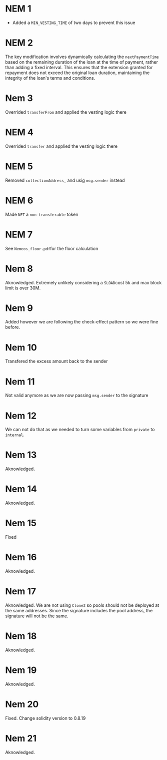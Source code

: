 # NEM 1

- Added a `MIN_VESTING_TIME` of two days to prevent this issue

# NEM 2

The key modification involves dynamically calculating the `nextPaymentTime` based on the remaining duration of the loan at the time of payment, rather than adding a fixed interval. This ensures that the extension granted for repayment does not exceed the original loan duration, maintaining the integrity of the loan's terms and conditions.

# Nem 3

Overrided `transferFrom` and applied the vesting logic there

# NEM 4

Overrided `transfer` and applied the vesting logic there

# NEM 5

Removed `collectionAddress_` and usig `msg.sender` instead

# NEM 6

Made `NFT` a `non-transferable` token

# NEM 7

See `Nemeos_floor.pdf`for the floor calculation

# Nem 8

Aknowledged. Extremely unlikely considering a `SLOAD`cost 5k and max block limit is over 30M.

# Nem 9

Added however we are following the check-effect pattern so we were fine before.

# Nem 10

Transfered the excess amount back to the sender

# Nem 11

Not valid anymore as we are now passing `msg.sender` to the signature

# Nem 12

We can not do that as we needed to turn some variables from `private` to `internal`.

# Nem 13

Aknowledged.

# Nem 14

Aknowledged.

# Nem 15

Fixed

# Nem 16

Aknowledged.

# Nem 17

Aknowledged. We are not using `Clone2` so pools should not be deployed at the same addresses. Since the signature includes the pool address, the signature will not be the same.

# Nem 18

Aknowledged.

# Nem 19

Aknowledged.

# Nem 20

Fixed. Change solidity version to 0.8.19

# Nem 21

Aknowledged.
